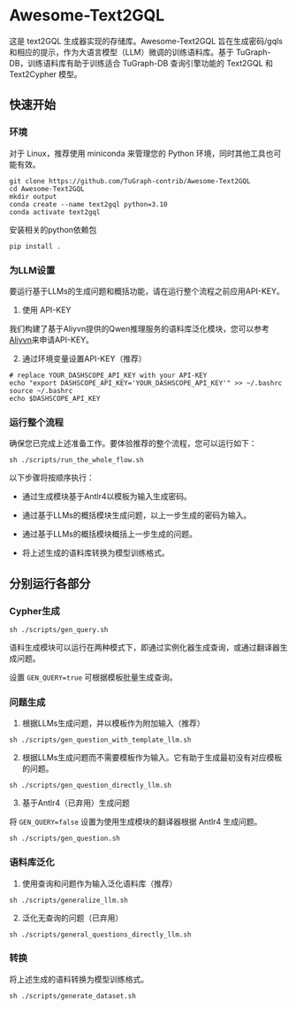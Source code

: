 # Awesome-Text2GQL

这是 text2GQL 生成器实现的存储库。Awesome-Text2GQL 旨在生成密码/gqls 和相应的提示，作为大语言模型（LLM）微调的训练语料库。基于 TuGraph-DB，训练语料库有助于训练适合 TuGraph-DB 查询引擎功能的 Text2GQL 和 Text2Cypher 模型。


## 快速开始

### 环境

对于 Linux，推荐使用 miniconda 来管理您的 Python 环境，同时其他工具也可能有效。

```
git clone https://github.com/TuGraph-contrib/Awesome-Text2GQL
cd Awesome-Text2GQL
mkdir output
conda create --name text2gql python=3.10 
conda activate text2gql
```

安装相关的python依赖包

```
pip install .
```

### 为LLM设置

要运行基于LLMs的生成问题和概括功能，请在运行整个流程之前应用API-KEY。

1. 使用 API-KEY

我们构建了基于Aliyvn提供的Qwen推理服务的语料库泛化模块，您可以参考[Aliyvn](https://help.aliyun.com/zh/dashscope/developer-reference/acquisition-and-configuration-of-api-key?spm=a2c4g.11186623.0.0.4e202a9dXlz5vH#1e6311202fthe)来申请API-KEY。

2. 通过环境变量设置API-KEY（推荐）

```
# replace YOUR_DASHSCOPE_API_KEY with your API-KEY
echo "export DASHSCOPE_API_KEY='YOUR_DASHSCOPE_API_KEY'" >> ~/.bashrc
source ~/.bashrc
echo $DASHSCOPE_API_KEY
```

### 运行整个流程

确保您已完成上述准备工作。要体验推荐的整个流程，您可以运行如下：

```
sh ./scripts/run_the_whole_flow.sh
```

以下步骤将按顺序执行：

- 通过生成模块基于Antlr4以模板为输入生成密码。

- 通过基于LLMs的概括模块生成问题，以上一步生成的密码为输入。

- 通过基于LLMs的概括模块概括上一步生成的问题。

- 将上述生成的语料库转换为模型训练格式。

## 分别运行各部分

### Cypher生成

```
sh ./scripts/gen_query.sh
```

语料生成模块可以运行在两种模式下，即通过实例化器生成查询，或通过翻译器生成问题。

设置 `GEN_QUERY=true` 可根据模板批量生成查询。

### 问题生成

1. 根据LLMs生成问题，并以模板作为附加输入（推荐）

```
sh ./scripts/gen_question_with_template_llm.sh
```

2. 根据LLMs生成问题而不需要模板作为输入。它有助于生成最初没有对应模板的问题。

```
sh ./scripts/gen_question_directly_llm.sh
```

3. 基于Antlr4（已弃用）生成问题

将 `GEN_QUERY=false` 设置为使用生成模块的翻译器根据 Antlr4 生成问题。

```
sh ./scripts/gen_question.sh
```

### 语料库泛化

1. 使用查询和问题作为输入泛化语料库（推荐）

```
sh ./scripts/generalize_llm.sh
```

2. 泛化无查询的问题（已弃用）

```
sh ./scripts/general_questions_directly_llm.sh
```

### 转换

将上述生成的语料转换为模型训练格式。

```
sh ./scripts/generate_dataset.sh
```

